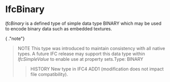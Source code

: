 # IfcBinary

_IfcBinary_ is a defined type of simple data type BINARY which may be used to encode binary data such as embedded textures.
<!-- end of short definition -->

{ .\"note\"}
> NOTE This type was introduced to maintain consistency with all native types. A future IFC release may support this data type within _IfcSimpleValue_ to enable use at property sets.Type: BINARY
>
>> HISTORY New type in IFC4 ADD1 (modification does not impact file compatibility).


>
